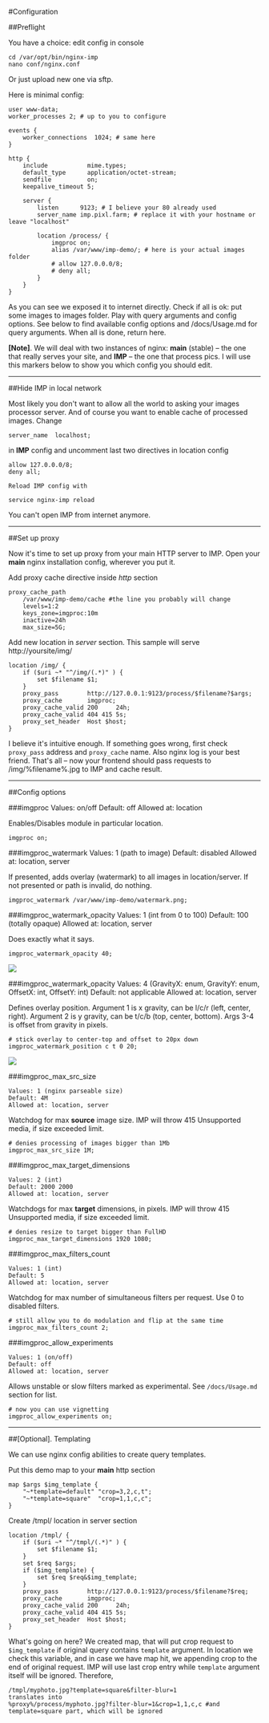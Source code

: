 #Configuration

##Preflight

You have a choice: edit config in console
    
    cd /var/opt/bin/nginx-imp
    nano conf/nginx.conf

Or just upload new one via sftp.

Here is minimal config:

    user www-data;
    worker_processes 2; # up to you to configure
    
    events {
        worker_connections  1024; # same here
    }

    http {
        include           mime.types;
        default_type      application/octet-stream;
        sendfile          on;
        keepalive_timeout 5;
    
        server {
            listen      9123; # I believe your 80 already used
            server_name imp.pixl.farm; # replace it with your hostname or leave "localhost"
    
            location /process/ {
                imgproc on;
                alias /var/www/imp-demo/; # here is your actual images folder
                # allow 127.0.0.0/8;
                # deny all;
            }
        }
    }

As you can see we exposed it to internet directly. Check if all is ok: put some images to images folder. Play with query arguments and config options. See below to find available config options and /docs/Usage.md for query arguments. When all is done, return here.

**[Note]**. We will deal with two instances of nginx: **main** (stable) – the one that really serves your site, and **IMP** – the one that process pics. I will use this markers below to show you which config you should edit.

----------

##Hide IMP in local network

Most likely you don't want to allow all the world to asking your images processor server. And of course you want to enable cache of processed images. Change 

    server_name  localhost; 
        
in **IMP** config and uncomment last two directives in location config

    allow 127.0.0.0/8;
    deny all;
        
    Reload IMP config with 
        
    service nginx-imp reload
    
You can't open IMP from internet anymore.

----------

##Set up proxy

Now it's time to set up proxy from your main HTTP server to IMP. Open your **main** nginx installation config, wherever you put it.

Add proxy cache directive inside *http* section

    proxy_cache_path 
        /var/www/imp-demo/cache #the line you probably will change
        levels=1:2 
        keys_zone=imgproc:10m 
        inactive=24h 
        max_size=5G;

Add new location in *server* section. This sample will serve http://yoursite/img/

    location /img/ {
        if ($uri ~* "^/img/(.*)" ) {
            set $filename $1;
        }
        proxy_pass        http://127.0.0.1:9123/process/$filename?$args;
        proxy_cache       imgproc;
        proxy_cache_valid 200     24h;
        proxy_cache_valid 404 415 5s;
        proxy_set_header  Host $host;
    }
    
I believe it's intuitive enough. If something goes wrong, first check `proxy_pass` address and `proxy_cache` name. Also nginx log is your best friend. That's all – now your frontend should pass requests to /img/%filename%.jpg to IMP and cache result.

----------

##Config options

###imgproc
    Values: on/off
    Default: off
    Allowed at: location
    
Enables/Disables module in particular location.

    imgproc on;

###imgproc_watermark
    Values: 1 (path to image)
    Default: disabled
    Allowed at: location, server
    
If presented, adds overlay (watermark) to all images in location/server. If not presented or path is invalid, do nothing.

    imgproc_watermark /var/www/imp-demo/watermark.png;
    
###imgproc_watermark_opacity
    Values: 1 (int from 0 to 100)
    Default: 100 (totally opaque)
    Allowed at: location, server
    
Does exactly what it says.
    
    imgproc_watermark_opacity 40;

![](http://i.imgur.com/I1mlwPx.jpg)
    
###imgproc_watermark_opacity
    Values: 4 (GravityX: enum, GravityY: enum, OffsetX: int, OffsetY: int)
    Default: not applicable
    Allowed at: location, server

Defines overlay position. Argument 1 is x gravity, can be l/c/r (left, center, right). Argument 2 is y gravity, can be t/c/b (top, center, bottom). Args 3-4 is offset from gravity in pixels.
    
    # stick overlay to center-top and offset to 20px down
    imgproc_watermark_position c t 0 20;

![](http://i.imgur.com/sV5rzBg.jpg)
    
###imgproc_max_src_size

    Values: 1 (nginx parseable size)
    Default: 4M
    Allowed at: location, server
    
Watchdog for max **source** image size. IMP will throw 415 Unsupported media, if size exceeded limit.

    # denies processing of images bigger than 1Mb
    imgproc_max_src_size 1M;
    
###imgproc_max_target_dimensions

    Values: 2 (int)
    Default: 2000 2000
    Allowed at: location, server
    
Watchdogs for max **target** dimensions, in pixels. IMP will throw 415 Unsupported media, if size exceeded limit.

    # denies resize to target bigger than FullHD
    imgproc_max_target_dimensions 1920 1080;
    
###imgproc_max_filters_count

    Values: 1 (int)
    Default: 5
    Allowed at: location, server
    
Watchdog for max number of simultaneous filters per request. Use 0 to disabled filters.
    
    # still allow you to do modulation and flip at the same time
    imgproc_max_filters_count 2;
    
###imgproc_allow_experiments

    Values: 1 (on/off)
    Default: off
    Allowed at: location, server

Allows unstable or slow filters marked as experimental. See `/docs/Usage.md` section for list.

    # now you can use vignetting
    imgproc_allow_experiments on;

----------

##[Optional]. Templating

We can use nginx config abilities to create query templates.

Put this demo map to your **main** http section

    map $args $img_template {
        "~*template=default" "crop=3,2,c,t";
        "~*template=square"  "crop=1,1,c,c";
    }
    
Create /tmpl/ location in server section

    location /tmpl/ {
        if ($uri ~* "^/tmpl/(.*)" ) {
            set $filename $1;
        }
        set $req $args;
        if ($img_template) {
            set $req $req&$img_template;
        }
        proxy_pass        http://127.0.0.1:9123/process/$filename?$req;
        proxy_cache       imgproc;
        proxy_cache_valid 200     24h;
        proxy_cache_valid 404 415 5s;
        proxy_set_header  Host $host;
    }

What's going on here? We created map, that will put crop request to `$img_template` if original query contains `template` argument. In location we check this variable, and in case we have map hit, we appending crop to the end of original request. IMP will use last crop entry while `template` argument itself will be ignored. Therefore,

    /tmpl/myphoto.jpg?template=square&filter-blur=1
    translates into
    %proxy%/process/myphoto.jpg?filter-blur=1&crop=1,1,c,c #and template=square part, which will be ignored